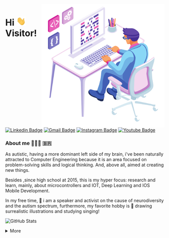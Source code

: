 <img align="right" height="390px" src="https://github.com/joaoipiraja/joaoipiraja/blob/main/sticker.png?raw=true" />

<h1 align="left">Hi <img src="https://raw.githubusercontent.com/BrunoS3D/BrunoS3D/master/wave.gif" width="30px"> Visitor!</h1>

[![Linkedin Badge](https://img.shields.io/badge/-LinkedIn-456EBF?style=flat-square&logo=Linkedin&logoColor=white&link=https://www.linkedin.com/in/anajuliabit/)](https://www.linkedin.com/in/jo%C3%A3o-victor-ipiraj%C3%A1-4450091bb/)
[![Gmail Badge](https://img.shields.io/badge/-Gmail-CA4A53?style=flat-square&logo=Gmail&logoColor=white&link=mailto:anajuliabit@gmail.com)](mailto:joaovictorpiraja@gmail.com)
[![Instagram Badge](https://img.shields.io/badge/-Instagram-F29C6B?style=flat-square&logo=Instagram&logoColor=white&link=https://www.instagram.com/anajuliabit/)](https://www.instagram.com/joaoipiraja/)
[![Youtube Badge](https://img.shields.io/badge/YouTube-FA254B?style=flat-square&logo=youtube&logoColor=white)](https://www.youtube.com/channel/UC91ApSF7BGsnC2aGT5UfwoA)


<h3> About me 👨🏽‍💻 🇧🇷 </h3>
<p> As autistic, having a more dominant left side of my brain, i've been naturally attracted to Computer Engineering because it is an area focused on problem-solving skills and logical thinking. And, above all, aimed at creating new things.</p> 
<p>Besides ,since high school at 2015, this is my hyper focus: research and learn, mainly, about microcontrollers and IOT, Deep Learning and IOS Mobile Development.</p>  
<p>In my free time, 🎤 i am a speaker and activist on the cause of neurodiversity and the autism spectrum, furthermore, my favorite hobby is 🎨 drawing surrealistic illustrations and studying singing!</p>

![GitHub Stats](https://github-readme-stats-anuraghazra1.vercel.app/api?username=joaoipiraja&show_icons=true&hide_border=true&title_color=456EBF&text_color=4D71C1&icon_color=ED7945)

<details>
  <summary> More </summary>
  <img src="https://github-readme-stats.vercel.app/api/top-langs/?username=joaoipiraja&layout=compact&bg_color=ffffff&text_color=4D71C1&title_color=456EBF">
</details>
<br/>
